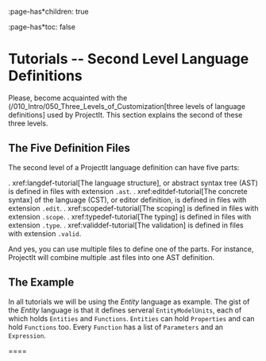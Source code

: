

:page-has*children: true




:page-has*toc: false
# Tutorials -- Second Level Language Definitions

Please, become acquainted with the (/010_Intro/050_Three_Levels_of_Customization[three levels of language definitions] used by ProjectIt.
This section explains the second of these three levels.


## The Five Definition Files
The second level of a ProjectIt language definition can have five parts:

. xref:langdef-tutorial[The language structure], or abstract syntax tree (AST) is defined in files with extension `.ast`.
. xref:editdef-tutorial[The concrete syntax] of the language (CST), or editor definition, is defined in files with extension `.edit`.
. xref:scopedef-tutorial[The scoping] is defined in files with extension `.scope`.
. xref:typedef-tutorial[The typing] is defined in files with extension `.type`.
. xref:validdef-tutorial[The validation] is defined in files with extension `.valid`.

And yes, you can use multiple files to define one of the parts. For instance, ProjectIt will combine
multiple .ast files into one AST definition.

## The Example

In all tutorials we will be using the *Entity* language as example. The gist of the *Entity* language is that it defines
serveral `EntityModelUnits`, each of which holds `Entities` and `Functions`. `Entities` can hold `Properties`
and can hold `Functions` too. Every `Function` has a list of `Parameters` and an `Expression`.

====
<figcaption id='img-package-json]
.UML diagram of Entity Language
(/images/example-uml-diagram.png[uml-diagram-of-demo-language]
====

We are working on a few other examples. You can find them in the
development branch of <a href="https://github.com/projectit-org/ProjectIt[ProjectIt, target="_blank">.

